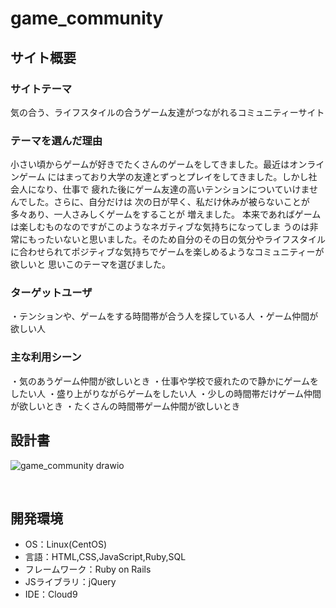 # game_community
## サイト概要
### サイトテーマ
気の合う、ライフスタイルの合うゲーム友達がつながれるコミュニティーサイト
​
### テーマを選んだ理由
小さい頃からゲームが好きでたくさんのゲームをしてきました。最近はオンラインゲーム
にはまっており大学の友達とずっとプレイをしてきました。しかし社会人になり、仕事で
疲れた後にゲーム友達の高いテンションについていけませんでした。さらに、自分だけは
次の日が早く、私だけ休みが被らないことが多々あり、一人さみしくゲームをすることが
増えました。
本来であればゲームは楽しむものなのですがこのようなネガティブな気持ちになってしま
うのは非常にもったいないと思いました。そのため自分のその日の気分やライフスタイル
に合わせられてポジティブな気持ちでゲームを楽しめるようなコミュニティーが欲しいと
思いこのテーマを選びました。
​
### ターゲットユーザ
・テンションや、ゲームをする時間帯が合う人を探している人
・ゲーム仲間が欲しい人
​
### 主な利用シーン
・気のあうゲーム仲間が欲しいとき
・仕事や学校で疲れたので静かにゲームをしたい人
・盛り上がりながらゲームをしたい人
・少しの時間帯だけゲーム仲間が欲しいとき
・たくさんの時間帯ゲーム仲間が欲しいとき
​
## 設計書
![game_community drawio](https://github.com/Takettt/game_community/assets/145350221/07764657-f429-44d2-9ec1-1e298094888e)

​
## 開発環境
- OS：Linux(CentOS)
- 言語：HTML,CSS,JavaScript,Ruby,SQL
- フレームワーク：Ruby on Rails
- JSライブラリ：jQuery
- IDE：Cloud9

